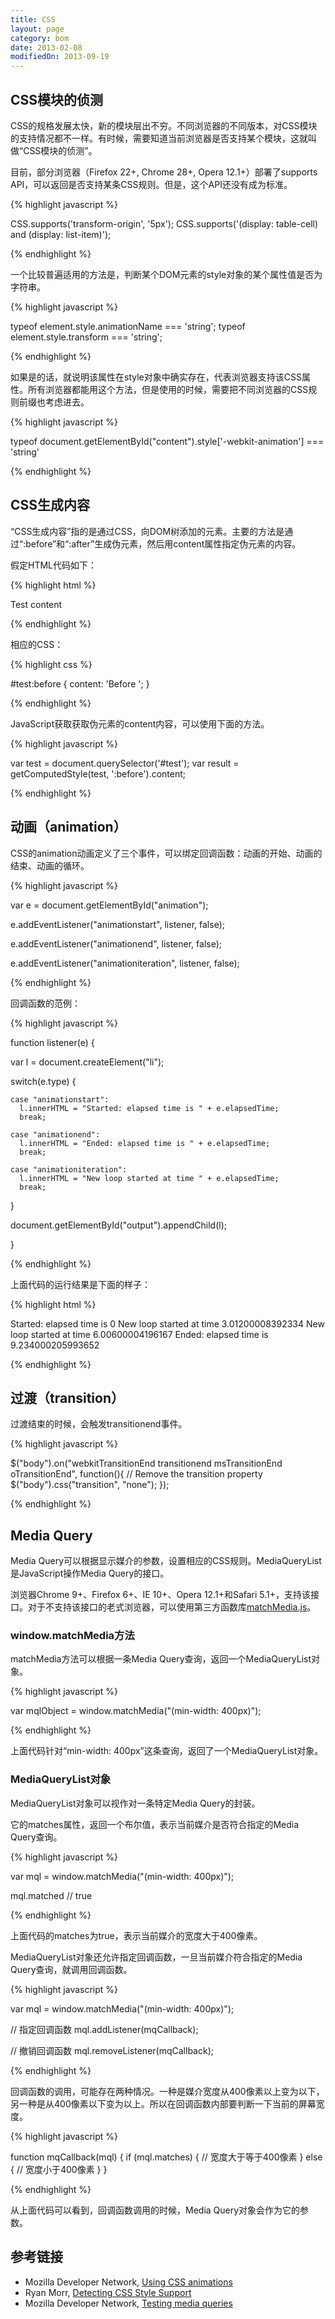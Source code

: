 ```yaml
---
title: CSS
layout: page
category: bom
date: 2013-02-08
modifiedOn: 2013-09-19
---
```


## CSS模块的侦测

CSS的规格发展太快，新的模块层出不穷。不同浏览器的不同版本，对CSS模块的支持情况都不一样。有时候，需要知道当前浏览器是否支持某个模块，这就叫做“CSS模块的侦测”。

目前，部分浏览器（Firefox 22+, Chrome 28+, Opera 12.1+）部署了supports API，可以返回是否支持某条CSS规则。但是，这个API还没有成为标准。

{% highlight javascript %}

CSS.supports('transform-origin', '5px');
CSS.supports('(display: table-cell) and (display: list-item)');

{% endhighlight %}

一个比较普遍适用的方法是，判断某个DOM元素的style对象的某个属性值是否为字符串。

{% highlight javascript %}

typeof element.style.animationName === 'string';
typeof element.style.transform === 'string';

{% endhighlight %}

如果是的话，就说明该属性在style对象中确实存在，代表浏览器支持该CSS属性。所有浏览器都能用这个方法，但是使用的时候，需要把不同浏览器的CSS规则前缀也考虑进去。

{% highlight javascript %}

typeof document.getElementById("content").style['-webkit-animation'] === 'string'

{% endhighlight %}

## CSS生成内容

“CSS生成内容”指的是通过CSS，向DOM树添加的元素。主要的方法是通过“:before”和“:after”生成伪元素，然后用content属性指定伪元素的内容。

假定HTML代码如下：

{% highlight html %}

<div id="test">Test content</div>

{% endhighlight %}

相应的CSS：

{% highlight css %}

#test:before {
    content: 'Before ';
}

{% endhighlight %}

JavaScript获取获取伪元素的content内容，可以使用下面的方法。

{% highlight javascript %}

var test = document.querySelector('#test');
var result   = getComputedStyle(test, ':before').content;

{% endhighlight %}

## 动画（animation）

CSS的animation动画定义了三个事件，可以绑定回调函数：动画的开始、动画的结束、动画的循环。

{% highlight javascript %}

var e = document.getElementById("animation");

e.addEventListener("animationstart", listener, false);

e.addEventListener("animationend", listener, false);

e.addEventListener("animationiteration", listener, false);

{% endhighlight %}

回调函数的范例：

{% highlight javascript %}

function listener(e) {

  var l = document.createElement("li");

  switch(e.type) {

    case "animationstart":
      l.innerHTML = "Started: elapsed time is " + e.elapsedTime;
      break;

    case "animationend":
      l.innerHTML = "Ended: elapsed time is " + e.elapsedTime;
      break;

    case "animationiteration":
      l.innerHTML = "New loop started at time " + e.elapsedTime;
      break;

  }

  document.getElementById("output").appendChild(l);

}

{% endhighlight %}

上面代码的运行结果是下面的样子：

{% highlight html %}

Started: elapsed time is 0
New loop started at time 3.01200008392334
New loop started at time 6.00600004196167
Ended: elapsed time is 9.234000205993652

{% endhighlight %}

## 过渡（transition）

过渡结束的时候，会触发transitionend事件。

{% highlight javascript %}

 $("body").on("webkitTransitionEnd transitionend msTransitionEnd oTransitionEnd", function(){
      // Remove the transition property
      $("body").css("transition", "none");
    });

{% endhighlight %}

## Media Query

Media Query可以根据显示媒介的参数，设置相应的CSS规则。MediaQueryList是JavaScript操作Media Query的接口。

浏览器Chrome 9+、Firefox 6+、IE 10+、Opera 12.1+和Safari 5.1+，支持该接口。对于不支持该接口的老式浏览器，可以使用第三方函数库[matchMedia.js](https://github.com/paulirish/matchMedia.js/)。

### window.matchMedia方法

matchMedia方法可以根据一条Media Query查询，返回一个MediaQueryList对象。

{% highlight javascript %}

var mqlObject = window.matchMedia("(min-width: 400px)");

{% endhighlight %}

上面代码针对“min-width: 400px”这条查询，返回了一个MediaQueryList对象。

### MediaQueryList对象

MediaQueryList对象可以视作对一条特定Media Query的封装。

它的matches属性，返回一个布尔值，表示当前媒介是否符合指定的Media Query查询。

{% highlight javascript %}

var mql = window.matchMedia("(min-width: 400px)");

mql.matched // true

{% endhighlight %}

上面代码的matches为true，表示当前媒介的宽度大于400像素。

MediaQueryList对象还允许指定回调函数，一旦当前媒介符合指定的Media Query查询，就调用回调函数。

{% highlight javascript %}

var mql = window.matchMedia("(min-width: 400px)");

// 指定回调函数
mql.addListener(mqCallback);

// 撤销回调函数
mql.removeListener(mqCallback);

{% endhighlight %}

回调函数的调用，可能存在两种情况。一种是媒介宽度从400像素以上变为以下，另一种是从400像素以下变为以上。所以在回调函数内部要判断一下当前的屏幕宽度。

{% highlight javascript %}

function mqCallback(mql) {
  if (mql.matches) {
    // 宽度大于等于400像素
  } else {
    // 宽度小于400像素
  }
}

{% endhighlight %}

从上面代码可以看到，回调函数调用的时候，Media Query对象会作为它的参数。

## 参考链接

- Mozilla Developer Network, [Using CSS animations](https://developer.mozilla.org/en-US/docs/CSS/Tutorials/Using_CSS_animations)
- Ryan Morr, [Detecting CSS Style Support](http://ryanmorr.com/detecting-css-style-support/)
- Mozilla Developer Network, [Testing media queries](https://developer.mozilla.org/en-US/docs/Web/Guide/CSS/Testing_media_queries)
